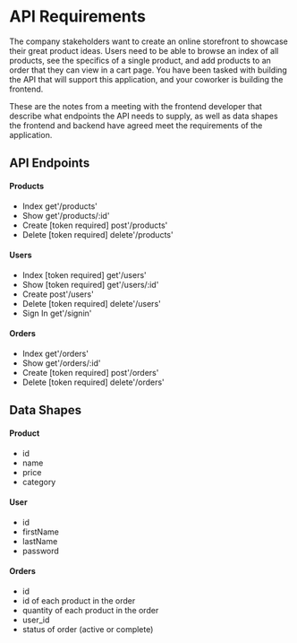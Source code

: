 # API Requirements
The company stakeholders want to create an online storefront to showcase their great product ideas. Users need to be able to browse an index of all products, see the specifics of a single product, and add products to an order that they can view in a cart page. You have been tasked with building the API that will support this application, and your coworker is building the frontend.

These are the notes from a meeting with the frontend developer that describe what endpoints the API needs to supply, as well as data shapes the frontend and backend have agreed meet the requirements of the application. 

## API Endpoints
#### Products
- Index get'/products'
- Show get'/products/:id'
- Create [token required] post'/products'
- Delete [token required] delete'/products'

#### Users
- Index [token required] get'/users'
- Show [token required] get'/users/:id'
- Create  post'/users'
- Delete [token required] delete'/users'
- Sign In  get'/signin'

#### Orders
- Index get'/orders'
- Show get'/orders/:id'
- Create [token required] post'/orders'
- Delete [token required] delete'/orders'

## Data Shapes
#### Product
-  id
- name
- price
- category

#### User
- id
- firstName
- lastName
- password

#### Orders
- id
- id of each product in the order
- quantity of each product in the order
- user_id
- status of order (active or complete)